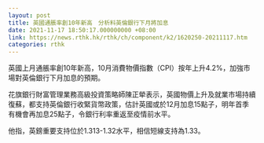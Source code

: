 ```yaml
---
layout: post
title: 英國通脹率創10年新高　分析料英倫銀行下月將加息
date: 2021-11-17 18:50:17.000000000 +08:00
link: https://news.rthk.hk/rthk/ch/component/k2/1620250-20211117.htm
categories: rthk
---
```


英國上月通脹率創10年新高，10月消費物價指數（CPI）按年上升4.2%，加強市場對英倫銀行下月加息的預期。

花旗銀行財富管理業務高級投資策略師陳正犖表示，英國物價上升及就業市場持續復蘇，都支持英倫銀行收緊貨幣政策，估計英國或於12月加息15點子，明年首季有機會再加息25點子，令銀行利率重返至疫情前水平。

他指，英鎊重要支持位於1.313-1.32水平，相信短線支持為1.33。
